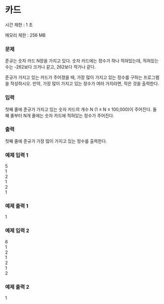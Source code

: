# 카드

시간 제한 : 1 초

메모리 제한 : 256 MB

### 문제

준규는 숫자 카드 N장을 가지고 있다. 숫자 카드에는 정수가 하나 적혀있는데, 적혀있는 수는 -262보다 크거나 같고, 262보다 작거나 같다.

준규가 가지고 있는 카드가 주어졌을 때, 가장 많이 가지고 있는 정수를 구하는 프로그램을 작성하시오. 만약, 가장 많이 가지고 있는 정수가 여러 가지라면, 작은 것을 출력한다. 

### 입력

첫째 줄에 준규가 가지고 있는 숫자 카드의 개수 N (1 ≤ N ≤ 100,000)이 주어진다. 둘째 줄부터 N개 줄에는 숫자 카드에 적혀있는 정수가 주어진다.

### 출력

첫째 줄에 준규가 가장 많이 가지고 있는 정수를 출력한다.

### 예제 입력 1

5  
1  
2  
1  
2  
1  

### 예제 출력 1

1

### 예제 입력 2

6  
1  
2  
1  
2  
1  
2  

### 예제 출력 2

1
